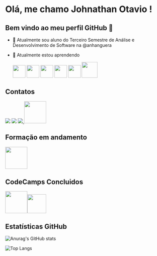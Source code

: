 # Olá, me chamo Johnathan Otavio ! 
## Bem vindo ao meu perfil GitHub 👋

- 🔭 Atualmente sou aluno do Terceiro Semestre de Análise e Desenvolvimento de Software na @anhanguera
- 🌱 Atualmente estou aprendendo

   <img src="https://cdn.jsdelivr.net/gh/devicons/devicon/icons/git/git-original.svg" width="40" height="40" /> <img src="https://cdn.jsdelivr.net/gh/devicons/devicon/icons/github/github-original.svg"  width="40" height="40"/> <img src="https://cdn.jsdelivr.net/gh/devicons/devicon/icons/javascript/javascript-original.svg" width="40" height="40"/> <img src="https://cdn.jsdelivr.net/gh/devicons/devicon/icons/css3/css3-original.svg" width="40" height="40"/> <img src="https://cdn.jsdelivr.net/gh/devicons/devicon/icons/html5/html5-original.svg" width="40" height="40"/> <img src="https://cdn.jsdelivr.net/gh/devicons/devicon/icons/salesforce/salesforce-original.svg" width="50" height="50" />
          
## Contatos
<a href="https://www.linkedin.com/in/johnathan-otavio-49b7ab23a/" target="_blank"><img loading="lazy" src="https://img.shields.io/badge/-LinkedIn-%230077B5?style=for-the-badge&logo=linkedin&logoColor=white" target="_blank"></a> <a href="https://www.instagram.com/johnathanotavio/" target="_blank"><img loading="lazy" src="https://img.shields.io/badge/-Instagram-%23E4405F?style=for-the-badge&logo=instagram&logoColor=white" target="_blank"></a> <a href="mailto:johnathan_omdc@outlook.com"> <img src="https://img.shields.io/badge/Gmail-D14836?style=for-the-badge&logo=gmail&logoColor=white"/> </a> [<img src="https://hermes.digitalinnovation.one/assets/diome/logo-full.svg" width="70">](https://web.dio.me/users/johnathan_omdc?tab=skills)

## Formação em andamento

[<img src="https://hermes.dio.me/tracks/aa71615b-e701-4cec-bb64-71ba6974c5fe.png" width="70">](https://web.dio.me/track/formacao-javascript-developer)

## CodeCamps Concluidos

[<img src="https://hermes.dio.me/tracks/e3092c08-98c4-4131-aec1-f3affe6db45d.png" width="70">](https://www.dio.me/certificate/4A64348B/share)[<img src="https://hermes.dio.me/tracks/cc708075-49ef-4974-85ca-c9a33a19e32d.png" width="60">](https://www.dio.me/certificate/A7766E34)

## Estatísticas GitHub
   ![Anurag's GitHub stats](https://github-readme-stats.vercel.app/api?username=johnathanotavio&show_icons=true&theme=dracula)

   ![Top Langs](https://github-readme-stats.vercel.app/api/top-langs/?username=johnathanotavio&layout=compact&theme=dracula)
